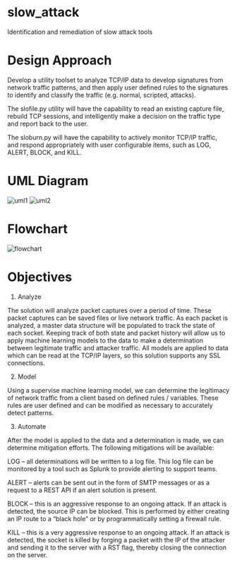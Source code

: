 # slow_attack
Identification and remediation of slow attack tools

# Design Approach

Develop a utility toolset to analyze TCP/IP data to develop signatures from network traffic patterns, and then apply user defined rules to the signatures to identify and classify the traffic (e.g. normal, scripted, attacks).

The slofile.py utility will have the capability to read an existing capture file, rebuild TCP sessions, and intelligently make a decision on the traffic type and report back to the user.

The sloburn.py will have the capability to actively monitor TCP/IP traffic, and respond appropriately with user configurable items, such as LOG, ALERT, BLOCK, and KILL.

# UML Diagram

![uml1](https://github.com/kevinlombardo/slow_attack/assets/61197327/6bdecd6a-c713-469f-9247-f3ebb4285d7c)
![uml2](https://github.com/kevinlombardo/slow_attack/assets/61197327/0b669b02-692c-428d-b690-cee9f2b2dc42)


# Flowchart

![flowchart](https://github.com/kevinlombardo/slow_attack/assets/61197327/34a952b6-cca2-4398-a4e8-550c1bba435a)

# Objectives

1. Analyze

The solution will analyze packet captures over a period of time. These packet captures can be saved files or live network traffic. As each packet is analyzed, a master data structure will be populated to track the state of each socket. Keeping track of both state and packet history will allow us to apply machine learning models to the data to make a determination between legitimate traffic and attacker traffic. All models are applied to data which can be read at the TCP/IP layers, so this solution supports any SSL connections.

2. Model

Using a supervise machine learning model, we can determine the legitimacy of network traffic from a client based on defined rules / variables. These rules are user defined and can be modified as necessary to accurately detect patterns.

3. Automate

After the model is applied to the data and a determination is made, we can determine mitigation efforts. The following mitigations will be available:

LOG – all determinations will be written to a log file. This log file can be monitored by a tool such as Splunk to provide alerting to support teams.

ALERT – alerts can be sent out in the form of SMTP messages or as a request to a REST API if an alert solution is present.

BLOCK – this is an aggressive response to an ongoing attack. If an attack is detected, the source IP can be blocked. This is performed by either creating an IP route to a “black hole” or by programmatically setting a firewall rule.

KILL – this is a very aggressive response to an ongoing attack. If an attack is detected, the socket is killed by forging a packet with the IP of the attacker and sending it to the server with a RST flag, thereby closing the connection on the server.

 

 
